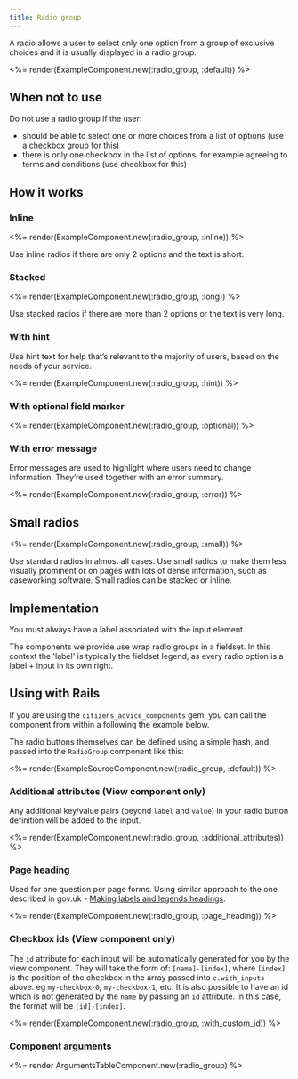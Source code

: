 ```yaml
---
title: Radio group
---
```


A radio allows a user to select only one option from a group of exclusive choices and it is usually displayed in a radio group.

<%= render(ExampleComponent.new(:radio_group, :default)) %>

## When not to use

Do not use a radio group if the user:

- should be able to select one or more choices from a list of options (use a checkbox group for this)
- there is only one checkbox in the list of options, for example agreeing to terms and conditions (use checkbox for this)

## How it works

### Inline

<%= render(ExampleComponent.new(:radio_group, :inline)) %>

Use inline radios if there are only 2 options and the text is short.

### Stacked

<%= render(ExampleComponent.new(:radio_group, :long)) %>

Use stacked radios if there are more than 2 options or the text is very long.

### With hint

Use hint text for help that’s relevant to the majority of users, based on the needs of your service.

<%= render(ExampleComponent.new(:radio_group, :hint)) %>

### With optional field marker

<%= render(ExampleComponent.new(:radio_group, :optional)) %>

### With error message

Error messages are used to highlight where users need to change information. They’re used together with an error summary.

<%= render(ExampleComponent.new(:radio_group, :error)) %>

## Small radios

<%= render(ExampleComponent.new(:radio_group, :small)) %>

Use standard radios in almost all cases. Use small radios to make them less visually prominent or on pages with lots of dense information, such as caseworking software. Small radios can be stacked or inline.

## Implementation

You must always have a label associated with the input element.

The components we provide use wrap radio groups in a fieldset. In this context the 'label' is typically the fieldset legend, as every radio option is a label + input in its own right.

## Using with Rails

If you are using the `citizens_advice_components` gem, you can call the component from within a following the example below.

The radio buttons themselves can be defined using a simple hash, and passed into the `RadioGroup` component like this:

<%= render(ExampleSourceComponent.new(:radio_group, :default)) %>

### Additional attributes (View component only)

Any additional key/value pairs (beyond `label` and `value`) in your radio button definition will be added to the input.

<%= render(ExampleComponent.new(:radio_group, :additional_attributes)) %>

### Page heading

Used for one question per page forms. Using similar approach to the one described in gov.uk - [Making labels and legends headings](https://design-system.service.gov.uk/get-started/labels-legends-headings/#legends-as-page-headings).

<%= render(ExampleComponent.new(:radio_group, :page_heading)) %>

### Checkbox ids (View component only)

The `id` attribute for each input will be automatically generated for you by the view component. They will take the form of:
`[name]-[index]`, where `[index]` is the position of the checkbox in the array passed into `c.with_inputs` above. eg `my-checkbox-0`, `my-checkbox-1`, etc.
It is also possible to have an id which is not generated by the `name` by passing an `id` attribute. In this case, the format will be `[id]-[index]`.

<%= render(ExampleComponent.new(:radio_group, :with_custom_id)) %>

### Component arguments

<%= render ArgumentsTableComponent.new(:radio_group) %>

